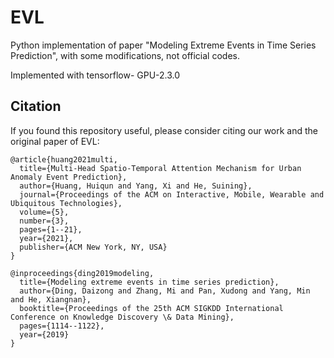 # EVL
Python implementation of paper "Modeling Extreme Events in Time Series Prediction", with some modifications, not official codes.

Implemented with tensorflow-
GPU-2.3.0 

## Citation
If you found this repository useful, please consider citing our work and the original paper of EVL:

<div class="snippet-clipboard-content notranslate position-relative overflow-auto" data-snippet-clipboard-copy-content="@article{huang2021multi,
  title={Multi-Head Spatio-Temporal Attention Mechanism for Urban Anomaly Event Prediction},
  author={Huang, Huiqun and Yang, Xi and He, Suining},
  journal={Proceedings of the ACM on Interactive, Mobile, Wearable and Ubiquitous Technologies},
  volume={5},
  number={3},
  pages={1--21},
  year={2021},
  publisher={ACM New York, NY, USA}
}"><pre class="notranslate"><code>@article{huang2021multi,
  title={Multi-Head Spatio-Temporal Attention Mechanism for Urban Anomaly Event Prediction},
  author={Huang, Huiqun and Yang, Xi and He, Suining},
  journal={Proceedings of the ACM on Interactive, Mobile, Wearable and Ubiquitous Technologies},
  volume={5},
  number={3},
  pages={1--21},
  year={2021},
  publisher={ACM New York, NY, USA}
}
</code></pre></div>

<div class="snippet-clipboard-content notranslate position-relative overflow-auto" data-snippet-clipboard-copy-content="@inproceedings{ding2019modeling,
  title={Modeling extreme events in time series prediction},
  author={Ding, Daizong and Zhang, Mi and Pan, Xudong and Yang, Min and He, Xiangnan},
  booktitle={Proceedings of the 25th ACM SIGKDD International Conference on Knowledge Discovery \& Data Mining},
  pages={1114--1122},
  year={2019}
}"><pre class="notranslate"><code>@inproceedings{ding2019modeling,
  title={Modeling extreme events in time series prediction},
  author={Ding, Daizong and Zhang, Mi and Pan, Xudong and Yang, Min and He, Xiangnan},
  booktitle={Proceedings of the 25th ACM SIGKDD International Conference on Knowledge Discovery \& Data Mining},
  pages={1114--1122},
  year={2019}
}
</code></pre></div>


